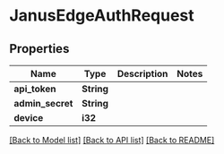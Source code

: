 # JanusEdgeAuthRequest

## Properties

Name | Type | Description | Notes
------------ | ------------- | ------------- | -------------
**api_token** | **String** |  | 
**admin_secret** | **String** |  | 
**device** | **i32** |  | 

[[Back to Model list]](../README.md#documentation-for-models) [[Back to API list]](../README.md#documentation-for-api-endpoints) [[Back to README]](../README.md)


